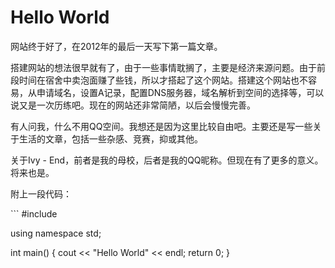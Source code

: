 # Hello World


网站终于好了，在2012年的最后一天写下第一篇文章。

搭建网站的想法很早就有了，由于一些事情耽搁了，主要是经济来源问题。由于前段时间在宿舍中卖泡面赚了些钱，所以才搭起了这个网站。搭建这个网站也不容易，从申请域名，设置A记录，配置DNS服务器，域名解析到空间的选择等，可以说又是一次历练吧。现在的网站还非常简陋，以后会慢慢完善。

有人问我，什么不用QQ空间。我想还是因为这里比较自由吧。主要还是写一些关于生活的文章，包括一些杂感、竞赛，抑或其他。

关于Ivy - End，前者是我的母校，后者是我的QQ昵称。但现在有了更多的意义。将来也是。

附上一段代码：

​```
#include <iostream>

using namespace std;

int main()
{
    cout << "Hello World" << endl;
    return 0;
}
```
